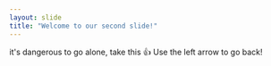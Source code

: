 ```yaml
---
layout: slide
title: "Welcome to our second slide!"
---
```

it's dangerous to go alone, take this :+1:
Use the left arrow to go back!
